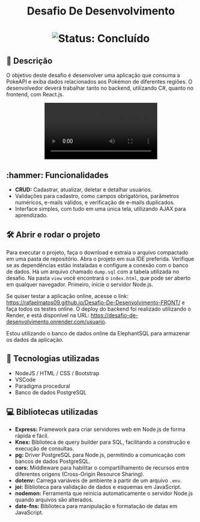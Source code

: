 <h1 align="center">Desafio De Desenvolvimento</h1>


<h1 align="center">
    <img src="http://img.shields.io/static/v1?label=STATUS&message=%20CONCLUIDO&color=GREEN&style=for-the-badge" alt="Status: Concluído">
</h1>

<h2 align="left">📖 Descrição</h2>
<p>O objetivo deste desafio é desenvolver uma aplicação que consuma a PokeAPI e exiba dados
relacionados aos Pokémon de diferentes regiões. O desenvolvedor deverá trabalhar tanto no
backend, utilizando C#, quanto no frontend, com React.js.</p>

<p align="center">
    <video src="https://github.com/user-attachments/assets/1382763f-f44b-4fb6-bb7f-e4086b4801ab" controls>
        Seu navegador não suporta a tag de vídeo.
    </video>
</p>

<h2 align="left">:hammer: Funcionalidades</h2>
<ul>
    <li><strong>CRUD:</strong> Cadastrar, atualizar, deletar e detalhar usuários.</li>
    <li>Validações para cadastro, como campos obrigatórios, parâmetros numéricos, e-mails válidos, e verificação de e-mails duplicados.</li>
    <li>Interface simples, com tudo em uma única tela, utilizando AJAX para aprendizado.</li>
</ul>

<h2 align="left">🛠️ Abrir e rodar o projeto</h2>
<p>Para executar o projeto, faça o download e extraia o arquivo compactado em uma pasta de repositório. Abra o projeto em sua IDE preferida. Verifique se as dependências estão instaladas e configure a conexão com o banco de dados. Há um arquivo chamado <code>dump.sql</code> com a tabela utilizada no desafio. Na pasta <code>view</code> você encontrará o <code>index.html</code>, que pode ser aberto em qualquer navegador. Primeiro, inicie o servidor Node.js.</p>

<p>Se quiser testar a aplicação online, acesse o link: <a href="https://rafaelmatos09.github.io/Desafio-De-Desenvolvimento-FRONT/">https://rafaelmatos09.github.io/Desafio-De-Desenvolvimento-FRONT/</a> e faça todos os testes online. O deploy do backend foi realizado utilizando o Render, e está disponível na URL: <a href="https://desafio-de-desenvolvimento.onrender.com/usuario">https://desafio-de-desenvolvimento.onrender.com/usuario</a>.</p>

<p>Estou utilizando o banco de dados online da ElephantSQL para armazenar os dados da aplicação.</p>



<h2 align="left">🧑 Tecnologias utilizadas</h2>
<ul>
    <li>NodeJS / HTML / CSS / Bootstrap</li>
    <li>VSCode</li>
    <li>Paradigma procedural</li>
    <li>Banco de dados PostgreSQL</li>    
</ul>

<h2 align="left">💻 Bibliotecas utilizadas</h2>
<ul>
    <li><strong>Express:</strong> Framework para criar servidores web em Node.js de forma rápida e fácil.</li>
    <li><strong>Knex:</strong> Biblioteca de query builder para SQL, facilitando a construção e execução de consultas.</li>
    <li><strong>pg:</strong> Driver PostgreSQL para Node.js, permitindo a comunicação com bancos de dados PostgreSQL.</li>
    <li><strong>cors:</strong> Middleware para habilitar o compartilhamento de recursos entre diferentes origens (Cross-Origin Resource Sharing).</li>
    <li><strong>dotenv:</strong> Carrega variáveis de ambiente a partir de um arquivo <code>.env</code>.</li>
    <li><strong>joi:</strong> Biblioteca para validação de dados e esquemas em JavaScript.</li>
    <li><strong>nodemon:</strong> Ferramenta que reinicia automaticamente o servidor Node.js quando arquivos são alterados.</li>
    <li><strong>date-fns:</strong> Biblioteca para manipulação e formatação de datas em JavaScript.</li>
</ul>
